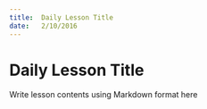 ```yaml
---
title:  Daily Lesson Title
date:   2/10/2016
---
```


# Daily Lesson Title

Write lesson contents using Markdown format here